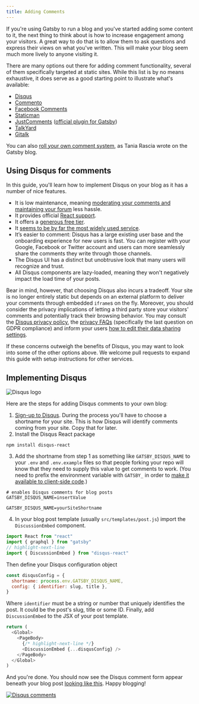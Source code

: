 ```yaml
---
title: Adding Comments
---
```


If you're using Gatsby to run a blog and you've started adding some content to it, the next thing to think about is how to increase engagement among your visitors. A great way to do that is to allow them to ask questions and express their views on what you've written. This will make your blog seem much more lively to anyone visiting it.

There are many options out there for adding comment functionality, several of them specifically targeted at static sites. While this list is by no means exhaustive, it does serve as a good starting point to illustrate what's available:

- [Disqus](https://disqus.com)
- [Commento](https://commento.io)
- [Facebook Comments](https://www.npmjs.com/package/react-facebook)
- [Staticman](https://staticman.net)
- [JustComments](https://just-comments.com) \([official plugin for Gatsby](https://www.gatsbyjs.org/packages/gatsby-plugin-just-comments/)\)
- [TalkYard](https://www.talkyard.io)
- [Gitalk](https://gitalk.github.io)

You can also [roll your own comment system](/blog/2019-08-27-roll-your-own-comment-system/), as Tania Rascia wrote on the Gatsby blog.

## Using Disqus for comments

In this guide, you'll learn how to implement Disqus on your blog as it has a number of nice features.

- It is low maintenance, meaning [moderating your comments and maintaining your forum](https://help.disqus.com/moderation/moderating-101) less hassle.
- It provides official [React support](https://github.com/disqus/disqus-react).
- It offers a [generous free tier](https://disqus.com/pricing).
- It [seems to be by far the most widely used service](https://www.datanyze.com/market-share/comment-systems/disqus-market-share).
- It’s easier to comment: Disqus has a large existing user base and the onboarding experience for new users is fast. You can register with your Google, Facebook or Twitter account and users can more seamlessly share the comments they write through those channels.
- The Disqus UI has a distinct but unobtrusive look that many users will recognize and trust.
- All Disqus components are lazy-loaded, meaning they won't negatively impact the load time of your posts.

Bear in mind, however, that choosing Disqus also incurs a tradeoff. Your site is no longer entirely static but depends on an external platform to deliver your comments through embedded `iframe`s on the fly. Moreover, you should consider the privacy implications of letting a third party store your visitors' comments and potentially track their browsing behavior. You may consult the [Disqus privacy policy](https://help.disqus.com/terms-and-policies/disqus-privacy-policy), the [privacy FAQs](https://help.disqus.com/terms-and-policies/privacy-faq) (specifically the last question on GDPR compliance) and inform your users [how to edit their data sharing settings](https://help.disqus.com/terms-and-policies/how-to-edit-your-data-sharing-settings).

If these concerns outweigh the benefits of Disqus, you may want to look into some of the other options above. We welcome pull requests to expand this guide with setup instructions for other services.

## Implementing Disqus

![Disqus logo](./images/disqus-logo.svg)

Here are the steps for adding Disqus comments to your own blog:

1. [Sign-up to Disqus](https://disqus.com/profile/signup). During the process you'll have to choose a shortname for your site. This is how Disqus will identify comments coming from your site. Copy that for later.
2. Install the Disqus React package

```shell
npm install disqus-react
```

3. Add the shortname from step 1 as something like `GATSBY_DISQUS_NAME` to your `.env` and `.env.example` files so that people forking your repo will know that they need to supply this value to get comments to work. (You need to prefix the environment variable with `GATSBY_` in order to [make it available to client-side code](https://www.gatsbyjs.org/docs/environment-variables/#client-side-javascript).)

```text:title=.env.example
# enables Disqus comments for blog posts
GATSBY_DISQUS_NAME=insertValue
```

```text:title=.env
GATSBY_DISQUS_NAME=yourSiteShortname
```

4. In your blog post template (usually `src/templates/post.js`) import the `DiscussionEmbed` component.

```js:title=src/templates/post.js
import React from "react"
import { graphql } from "gatsby"
// highlight-next-line
import { DiscussionEmbed } from "disqus-react"
```

Then define your Disqus configuration object

```js
const disqusConfig = {
  shortname: process.env.GATSBY_DISQUS_NAME,
  config: { identifier: slug, title },
}
```

Where `identifier` must be a string or number that uniquely identifies the post. It could be the post's slug, title or some ID. Finally, add `DiscussionEmbed` to the JSX of your post template.

```jsx:title=src/templates/post.js
return (
  <Global>
    <PageBody>
      {/* highlight-next-line */}
      <DiscussionEmbed {...disqusConfig} />
    </PageBody>
  </Global>
)
```

And you're done. You should now see the Disqus comment form appear beneath your blog post [looking like this](https://janosh.io/blog/disqus-comments#disqus_thread). Happy blogging!

[![Disqus comments](./images/disqus-comments.png)](https://janosh.io/blog/disqus-comments#disqus_thread)
